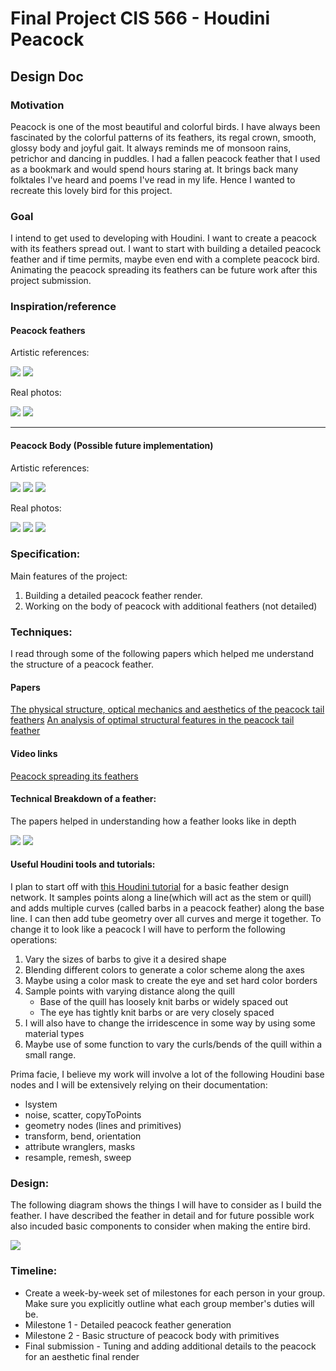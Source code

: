 # Final Project CIS 566 - Houdini Peacock

## Design Doc

### Motivation

Peacock is one of the most beautiful and colorful birds. I have always been fascinated by the colorful patterns of its feathers, its regal crown, smooth, glossy body and joyful gait. It always reminds me of monsoon rains, petrichor and dancing in puddles. I had a fallen peacock feather that I used as a bookmark and would spend hours staring at. It brings back many folktales I've heard and poems I've read in my life. Hence I wanted to recreate this lovely bird for this project.

### Goal

I intend to get used to developing with Houdini. I want to create a peacock with its feathers spread out. I want to start with building a detailed peacock feather and if time permits, maybe even end with a complete peacock bird. Animating the peacock spreading its feathers can be future work after this project submission.

### Inspiration/reference

#### Peacock feathers

Artistic references:

![](References/feather/feather3.jpg)
![](References/feather/feather2.jpg)

Real photos:

![](References/feather/feather1.jpg)
![](References/feather/feather5.jpg)

---

#### Peacock Body (Possible future implementation)

Artistic references:

![](References/peacock/peacock4.gif)
![](References/feather/feather4.jpg)
![](References/peacock/peacock3.jpg)

Real photos:

![](References/peacock/spreadingfeathers.gif)
![](References/peacock/peacock5.jpg)
![](References/peacock/peacock2.jpg)

### Specification:
Main features of the project:
1. Building a detailed peacock feather render.
2. Working on the body of peacock with additional feathers (not detailed)

### Techniques:

I read through some of the following papers which helped me understand the structure of a peacock feather.

#### Papers
[The physical structure, optical mechanics and aesthetics of the peacock tail feathers](https://www.witpress.com/Secure/elibrary/papers/DN02/DN02043FU.pdf)
[An analysis of optimal structural features in the peacock tail feather](https://www.sciencedirect.com/science/article/abs/pii/S003039920500126X)

#### Video links
[Peacock spreading its feathers](https://www.youtube.com/watch?v=6wVWJIBsUFY)

#### Technical Breakdown of a feather:
The papers helped in understanding how a feather looks like in depth

![](References/feather/feathercomponents2.jpg)
![](References/feather/feathercomponents.jpg)

#### Useful Houdini tools and tutorials:

I plan to start off with [this Houdini tutorial](https://www.youtube.com/watch?v=jNj9o9g04pA) for a basic feather design network. It samples points along a line(which will act as the stem or quill) and adds multiple curves (called barbs in a peacock feather) along the base line. I can then add tube geometry over all curves and merge it together.
To change it to look like a peacock I will have to perform the following operations:
1. Vary the sizes of barbs to give it a desired shape
2. Blending different colors to generate a color scheme along the axes
3. Maybe using a color mask to create the eye and set hard color borders
4. Sample points with varying distance along the quill
    - Base of the quill has loosely knit barbs or widely spaced out
    - The eye has tightly knit barbs or are very closely spaced
5. I will also have to change the irridescence in some way by using some material types
6. Maybe use of some function to vary the curls/bends of the quill within a small range.

Prima facie, I believe my work will involve a lot of the following Houdini base nodes and I will be extensively relying on their documentation:
- lsystem
- noise, scatter, copyToPoints
- geometry nodes (lines and primitives)
- transform, bend, orientation
- attribute wranglers, masks
- resample, remesh, sweep

### Design:

The following diagram shows the things I will have to consider as I build the feather. I have described the feather in detail and for future possible work also incuded basic components to consider when making the entire bird.

![](References/design.png)

### Timeline:
- Create a week-by-week set of milestones for each person in your group. Make sure you explicitly outline what each group member's duties will be.
- Milestone 1 - Detailed peacock feather generation
- Milestone 2 - Basic structure of peacock body with primitives
- Final submission - Tuning and adding additional details to the peacock for an aesthetic final render
